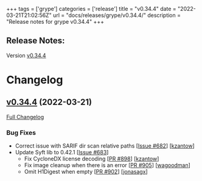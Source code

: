 +++
tags = ['grype']
categories = ['release']
title = "v0.34.4"
date = "2022-03-21T21:02:56Z"
url = "docs/releases/grype/v0.34.4/"
description = "Release notes for grype v0.34.4"
+++

## Release Notes:
Version [v0.34.4](https://github.com/anchore/grype/releases/tag/v0.34.4)

# Changelog

## [v0.34.4](https://github.com/anchore/grype/tree/v0.34.4) (2022-03-21)

[Full Changelog](https://github.com/anchore/grype/compare/v0.34.3...v0.34.4)

### Bug Fixes

- Correct issue with SARIF dir scan relative paths [[Issue #682](https://github.com/anchore/grype/issues/682)] [[kzantow](https://github.com/kzantow)]
- Update Syft lib to 0.42.1 [[Issue #683](https://github.com/anchore/grype/issues/683)]
  - Fix CycloneDX license decoding [[PR #898](https://github.com/anchore/syft/pull/898)] [[kzantow](https://github.com/kzantow)]
  - Fix image cleanup when there is an error [[PR #905](https://github.com/anchore/syft/pull/905)] [[wagoodman](https://github.com/wagoodman)]
  - Omit H1Digest when empty [[PR #902](https://github.com/anchore/syft/pull/902)] [[jonasagx](https://github.com/jonasagx)]
